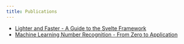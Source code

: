 ```yaml
---
title: Publications
---
```


- <a href="https://www.toptal.com/front-end/svelte-framework-guide" target="_blank" rel="noopener noreferrer">Lighter and Faster - A Guide to the Svelte Framework</a>
- <a href="https://www.toptal.com/data-science/machine-learning-number-recognition" target="_blank" rel="noopener noreferrer">Machine Learning Number Recognition - From Zero to Application</a>
